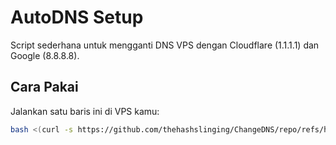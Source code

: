 # AutoDNS Setup

Script sederhana untuk mengganti DNS VPS dengan Cloudflare (1.1.1.1) dan Google (8.8.8.8).

## Cara Pakai

Jalankan satu baris ini di VPS kamu:

```bash
bash <(curl -s https://github.com/thehashslinging/ChangeDNS/repo/refs/heads/main/autoDNS.sh)
```
